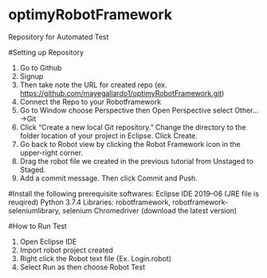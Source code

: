 # optimyRobotFramework
Repository for Automated Test

#Setting up Repository
1. Go to Github
2. Signup 
3. Then take note the URL for created repo (ex. https://github.com/mayegallardo1/optimyRobotFramework.git)
4. Connect the Repo to your Robotframework
5. Go to Window choose Perspective then Open Perspective select Other… ->Git
6. Click “Create a new local Git repository.” Change the directory to the folder location of your project in Eclipse. Click Create.
7. Go back to Robot view by clicking the Robot Framework icon in the upper-right corner.
8. Drag the robot file we created in the previous tutorial from Unstaged to Staged.
9. Add a commit message. Then click Commit and Push.

#Install the following prerequisite softwares:
Eclipse IDE 2019–06 (JRE file is reuqired) 
Python 3.7.4
Libraries: robotframework, robotframework-seleniumlibrary, selenium
Chromedriver (download the latest version)

#How to Run Test
1. Open Eclipse IDE
2. Import robot project created
3. Right click the Robot text file {Ex. Login.robot)
4. Select Run as then choose Robot Test

